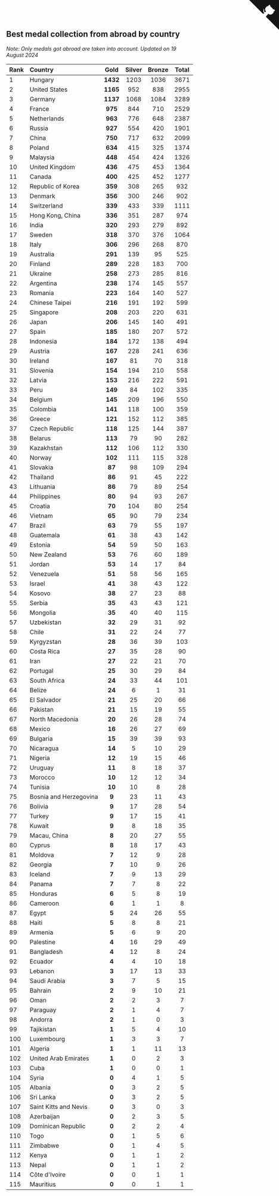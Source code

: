 ## Best medal collection from abroad by country

*Note: Only medals got abroad are taken into account.*
*Updated on 19 August 2024*

| Rank | Country | Gold | Silver | Bronze | Total |
| :--- | :--- | :--: | :--: | :--: | :--: |
| 1 | Hungary | **1432** | 1203 | 1036 | 3671 |
| 2 | United States | **1165** | 952 | 838 | 2955 |
| 3 | Germany | **1137** | 1068 | 1084 | 3289 |
| 4 | France | **975** | 844 | 710 | 2529 |
| 5 | Netherlands | **963** | 776 | 648 | 2387 |
| 6 | Russia | **927** | 554 | 420 | 1901 |
| 7 | China | **750** | 717 | 632 | 2099 |
| 8 | Poland | **634** | 415 | 325 | 1374 |
| 9 | Malaysia | **448** | 454 | 424 | 1326 |
| 10 | United Kingdom | **436** | 475 | 453 | 1364 |
| 11 | Canada | **400** | 425 | 452 | 1277 |
| 12 | Republic of Korea | **359** | 308 | 265 | 932 |
| 13 | Denmark | **356** | 300 | 246 | 902 |
| 14 | Switzerland | **339** | 433 | 339 | 1111 |
| 15 | Hong Kong, China | **336** | 351 | 287 | 974 |
| 16 | India | **320** | 293 | 279 | 892 |
| 17 | Sweden | **318** | 370 | 376 | 1064 |
| 18 | Italy | **306** | 296 | 268 | 870 |
| 19 | Australia | **291** | 139 | 95 | 525 |
| 20 | Finland | **289** | 228 | 183 | 700 |
| 21 | Ukraine | **258** | 273 | 285 | 816 |
| 22 | Argentina | **238** | 174 | 145 | 557 |
| 23 | Romania | **223** | 164 | 140 | 527 |
| 24 | Chinese Taipei | **216** | 191 | 192 | 599 |
| 25 | Singapore | **208** | 203 | 220 | 631 |
| 26 | Japan | **206** | 145 | 140 | 491 |
| 27 | Spain | **185** | 180 | 207 | 572 |
| 28 | Indonesia | **184** | 172 | 138 | 494 |
| 29 | Austria | **167** | 228 | 241 | 636 |
| 30 | Ireland | **167** | 81 | 70 | 318 |
| 31 | Slovenia | **154** | 194 | 210 | 558 |
| 32 | Latvia | **153** | 216 | 222 | 591 |
| 33 | Peru | **149** | 84 | 102 | 335 |
| 34 | Belgium | **145** | 209 | 196 | 550 |
| 35 | Colombia | **141** | 118 | 100 | 359 |
| 36 | Greece | **121** | 152 | 112 | 385 |
| 37 | Czech Republic | **118** | 125 | 144 | 387 |
| 38 | Belarus | **113** | 79 | 90 | 282 |
| 39 | Kazakhstan | **112** | 106 | 112 | 330 |
| 40 | Norway | **102** | 111 | 115 | 328 |
| 41 | Slovakia | **87** | 98 | 109 | 294 |
| 42 | Thailand | **86** | 91 | 45 | 222 |
| 43 | Lithuania | **86** | 79 | 89 | 254 |
| 44 | Philippines | **80** | 94 | 93 | 267 |
| 45 | Croatia | **70** | 104 | 80 | 254 |
| 46 | Vietnam | **65** | 90 | 79 | 234 |
| 47 | Brazil | **63** | 79 | 55 | 197 |
| 48 | Guatemala | **61** | 38 | 43 | 142 |
| 49 | Estonia | **54** | 59 | 50 | 163 |
| 50 | New Zealand | **53** | 76 | 60 | 189 |
| 51 | Jordan | **53** | 14 | 17 | 84 |
| 52 | Venezuela | **51** | 58 | 56 | 165 |
| 53 | Israel | **41** | 38 | 43 | 122 |
| 54 | Kosovo | **38** | 27 | 23 | 88 |
| 55 | Serbia | **35** | 43 | 43 | 121 |
| 56 | Mongolia | **35** | 40 | 40 | 115 |
| 57 | Uzbekistan | **32** | 29 | 31 | 92 |
| 58 | Chile | **31** | 22 | 24 | 77 |
| 59 | Kyrgyzstan | **28** | 36 | 39 | 103 |
| 60 | Costa Rica | **27** | 35 | 28 | 90 |
| 61 | Iran | **27** | 22 | 21 | 70 |
| 62 | Portugal | **25** | 30 | 29 | 84 |
| 63 | South Africa | **24** | 33 | 44 | 101 |
| 64 | Belize | **24** | 6 | 1 | 31 |
| 65 | El Salvador | **21** | 25 | 20 | 66 |
| 66 | Pakistan | **21** | 15 | 19 | 55 |
| 67 | North Macedonia | **20** | 26 | 28 | 74 |
| 68 | Mexico | **16** | 26 | 27 | 69 |
| 69 | Bulgaria | **15** | 39 | 39 | 93 |
| 70 | Nicaragua | **14** | 5 | 10 | 29 |
| 71 | Nigeria | **12** | 19 | 15 | 46 |
| 72 | Uruguay | **11** | 8 | 18 | 37 |
| 73 | Morocco | **10** | 12 | 12 | 34 |
| 74 | Tunisia | **10** | 10 | 8 | 28 |
| 75 | Bosnia and Herzegovina | **9** | 23 | 11 | 43 |
| 76 | Bolivia | **9** | 17 | 28 | 54 |
| 77 | Turkey | **9** | 17 | 15 | 41 |
| 78 | Kuwait | **9** | 8 | 18 | 35 |
| 79 | Macau, China | **8** | 20 | 27 | 55 |
| 80 | Cyprus | **8** | 18 | 17 | 43 |
| 81 | Moldova | **7** | 12 | 9 | 28 |
| 82 | Georgia | **7** | 10 | 9 | 26 |
| 83 | Iceland | **7** | 9 | 13 | 29 |
| 84 | Panama | **7** | 7 | 8 | 22 |
| 85 | Honduras | **6** | 5 | 8 | 19 |
| 86 | Cameroon | **6** | 1 | 1 | 8 |
| 87 | Egypt | **5** | 24 | 26 | 55 |
| 88 | Haiti | **5** | 8 | 8 | 21 |
| 89 | Armenia | **5** | 6 | 9 | 20 |
| 90 | Palestine | **4** | 16 | 29 | 49 |
| 91 | Bangladesh | **4** | 12 | 8 | 24 |
| 92 | Ecuador | **4** | 4 | 10 | 18 |
| 93 | Lebanon | **3** | 17 | 13 | 33 |
| 94 | Saudi Arabia | **3** | 7 | 5 | 15 |
| 95 | Bahrain | **2** | 9 | 10 | 21 |
| 96 | Oman | **2** | 2 | 3 | 7 |
| 97 | Paraguay | **2** | 1 | 4 | 7 |
| 98 | Andorra | **2** | 1 | 0 | 3 |
| 99 | Tajikistan | **1** | 5 | 4 | 10 |
| 100 | Luxembourg | **1** | 3 | 3 | 7 |
| 101 | Algeria | **1** | 1 | 11 | 13 |
| 102 | United Arab Emirates | **1** | 0 | 2 | 3 |
| 103 | Cuba | **1** | 0 | 0 | 1 |
| 104 | Syria | **0** | 4 | 1 | 5 |
| 105 | Albania | **0** | 3 | 2 | 5 |
| 106 | Sri Lanka | **0** | 3 | 2 | 5 |
| 107 | Saint Kitts and Nevis | **0** | 3 | 0 | 3 |
| 108 | Azerbaijan | **0** | 2 | 3 | 5 |
| 109 | Dominican Republic | **0** | 2 | 2 | 4 |
| 110 | Togo | **0** | 1 | 5 | 6 |
| 111 | Zimbabwe | **0** | 1 | 4 | 5 |
| 112 | Kenya | **0** | 1 | 1 | 2 |
| 113 | Nepal | **0** | 1 | 1 | 2 |
| 114 | Côte d'Ivoire | **0** | 0 | 1 | 1 |
| 115 | Mauritius | **0** | 0 | 1 | 1 |


<a href="https://github.com/JustinTimeCuber/wca_statistics" class="github-corner" aria-label="View source on Github"><svg width="80" height="80" viewBox="0 0 250 250" style="fill:#151513; color:#fff; position: absolute; top: 0; border: 0; right: 0;" aria-hidden="true"><path d="M0,0 L115,115 L130,115 L142,142 L250,250 L250,0 Z"></path><path d="M128.3,109.0 C113.8,99.7 119.0,89.6 119.0,89.6 C122.0,82.7 120.5,78.6 120.5,78.6 C119.2,72.0 123.4,76.3 123.4,76.3 C127.3,80.9 125.5,87.3 125.5,87.3 C122.9,97.6 130.6,101.9 134.4,103.2" fill="currentColor" style="transform-origin: 130px 106px;" class="octo-arm"></path><path d="M115.0,115.0 C114.9,115.1 118.7,116.5 119.8,115.4 L133.7,101.6 C136.9,99.2 139.9,98.4 142.2,98.6 C133.8,88.0 127.5,74.4 143.8,58.0 C148.5,53.4 154.0,51.2 159.7,51.0 C160.3,49.4 163.2,43.6 171.4,40.1 C171.4,40.1 176.1,42.5 178.8,56.2 C183.1,58.6 187.2,61.8 190.9,65.4 C194.5,69.0 197.7,73.2 200.1,77.6 C213.8,80.2 216.3,84.9 216.3,84.9 C212.7,93.1 206.9,96.0 205.4,96.6 C205.1,102.4 203.0,107.8 198.3,112.5 C181.9,128.9 168.3,122.5 157.7,114.1 C157.9,116.9 156.7,120.9 152.7,124.9 L141.0,136.5 C139.8,137.7 141.6,141.9 141.8,141.8 Z" fill="currentColor" class="octo-body"></path></svg></a><style>.github-corner:hover .octo-arm{animation:octocat-wave 560ms ease-in-out}@keyframes octocat-wave{0%,100%{transform:rotate(0)}20%,60%{transform:rotate(-25deg)}40%,80%{transform:rotate(10deg)}}@media (max-width:500px){.github-corner:hover .octo-arm{animation:none}.github-corner .octo-arm{animation:octocat-wave 560ms ease-in-out}}</style>
